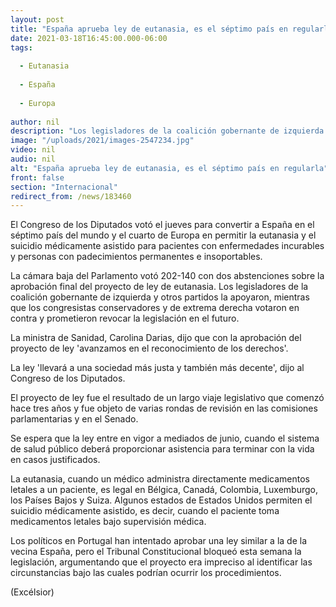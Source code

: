 ```yaml
---
layout: post
title: "España aprueba ley de eutanasia, es el séptimo país en regularla"
date: 2021-03-18T16:45:00.000-06:00
tags:
  
  - Eutanasia
  
  - España
  
  - Europa
  
author: nil
description: "Los legisladores de la coalición gobernante de izquierda y otros partidos la apoyaron, mientras que los congresistas conservadores y de extrema derecha votaron en contra y prometieron revocar la legislación en el futuro"
image: "/uploads/2021/images-2547234.jpg"
video: nil
audio: nil
alt: "España aprueba ley de eutanasia, es el séptimo país en regularla"
front: false
section: "Internacional"
redirect_from: /news/183460
---
```


El Congreso de los Diputados votó el jueves para convertir a España en el séptimo país del mundo y el cuarto de Europa en permitir la eutanasia y el suicidio médicamente asistido para pacientes con enfermedades incurables y personas con padecimientos permanentes e insoportables.

La cámara baja del Parlamento votó 202-140 con dos abstenciones sobre la aprobación final del proyecto de ley de eutanasia. Los legisladores de la coalición gobernante de izquierda y otros partidos la apoyaron, mientras que los congresistas conservadores y de extrema derecha votaron en contra y prometieron revocar la legislación en el futuro.

La ministra de Sanidad, Carolina Darias, dijo que con la aprobación del proyecto de ley 'avanzamos en el reconocimiento de los derechos'.

La ley 'llevará a una sociedad más justa y también más decente', dijo al Congreso de los Diputados.

El proyecto de ley fue el resultado de un largo viaje legislativo que comenzó hace tres años y fue objeto de varias rondas de revisión en las comisiones parlamentarias y en el Senado.

Se espera que la ley entre en vigor a mediados de junio, cuando el sistema de salud público deberá proporcionar asistencia para terminar con la vida en casos justificados.

La eutanasia, cuando un médico administra directamente medicamentos letales a un paciente, es legal en Bélgica, Canadá, Colombia, Luxemburgo, los Países Bajos y Suiza. Algunos estados de Estados Unidos permiten el suicidio médicamente asistido, es decir, cuando el paciente toma medicamentos letales bajo supervisión médica.

Los políticos en Portugal han intentado aprobar una ley similar a la de la vecina España, pero el Tribunal Constitucional bloqueó esta semana la legislación, argumentando que el proyecto era impreciso al identificar las circunstancias bajo las cuales podrían ocurrir los procedimientos.

(Excélsior)